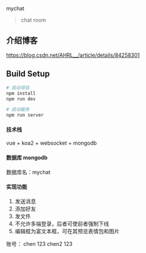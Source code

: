#



mychat

> chat room

## 介绍博客
https://blog.csdn.net/AHRL__/article/details/84258301

## Build Setup

``` bash
# 启动项目
npm install
npm run dev

# 启动服务
npm run server
```

#### 技术栈
vue + koa2 + websocket + mongodb

#### 数据库 mongodb
数据库名：mychat

#### 实现功能
1. 发送消息
2. 添加好友
3. 发文件
4. 不允许多端登录，后者可使前者强制下线
5. 编辑框为富文本框，可在其预览表情包和图片

账号：
chen    123
chen2   123
